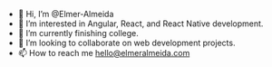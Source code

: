 - 👋 Hi, I’m @Elmer-Almeida
- 👀 I’m interested in Angular, React, and React Native development.
- 🌱 I’m currently finishing college.
- 💞️ I’m looking to collaborate on web development projects.
- 📫 How to reach me hello@elmeralmeida.com

<!---
Elmer-Almeida/Elmer-Almeida is a ✨ special ✨ repository because its `README.md` (this file) appears on your GitHub profile.
You can click the Preview link to take a look at your changes.
--->
